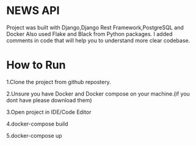 # NEWS API 

Project was built with Django,Django Rest Framework,PostgreSQL and Docker
Also used Flake and Black from Python packages.
I added comments in code that will help you to understand more clear codebase.

# How to Run
1.Clone the project from github repostery.

2.Unsure you have Docker and Docker compose on your machine.(if you dont have please download them)

3.Open project in IDE/Code Editor

4.docker-compose build

5.docker-compose up

